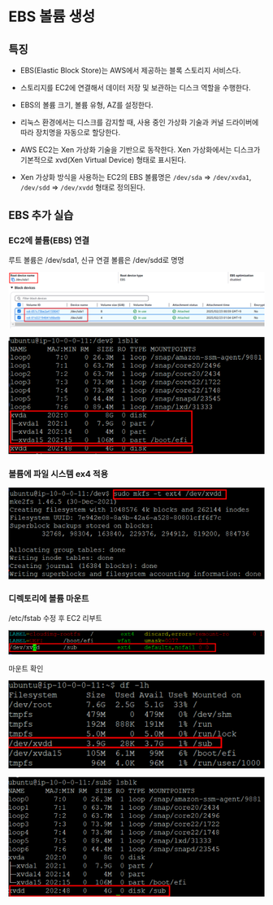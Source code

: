 # EBS 볼륨 생성

## 특징

- EBS(Elastic Block Store)는 AWS에서 제공하는 블록 스토리지 서비스다.
- 스토리지를 EC2에 연결해서 데이터 저장 및 보관하는 디스크 역할을 수행한다.
- EBS의 볼륨 크기, 볼륨 유형, AZ를 설정한다.

- 리눅스 환경에서는 디스크를 감지할 때, 사용 중인 가상화 기술과 커널 드라이버에 따라 장치명을 자동으로 할당한다.
- AWS EC2는 Xen 가상화 기술을 기반으로 동작한다. Xen 가상화에서는 디스크가 기본적으로 xvd(Xen Virtual Device) 형태로 표시된다.
- Xen 가상화 방식을 사용하는 EC2의 EBS 볼륨명은 `/dev/sda` => `/dev/xvda1`, `/dev/sdd` => `/dev/xvdd` 형태로 정의된다.

## EBS 추가 실습

### EC2에 볼륨(EBS) 연결

루트 볼륨은 /dev/sda1, 신규 연결 볼륨은 /dev/sdd로 명명

![alt text](20250223_012723.png)

![alt text](20250223_012050.png)

### 볼륨에 파일 시스템 ex4 적용

![alt text](20250223_012341.png)

### 디렉토리에 볼륨 마운트

/etc/fstab 수정 후 EC2 리부트

![alt text](20250223_014408.png)

마운트 확인

![alt text](20250223_014311.png)

![alt text](20250223_014532.png)